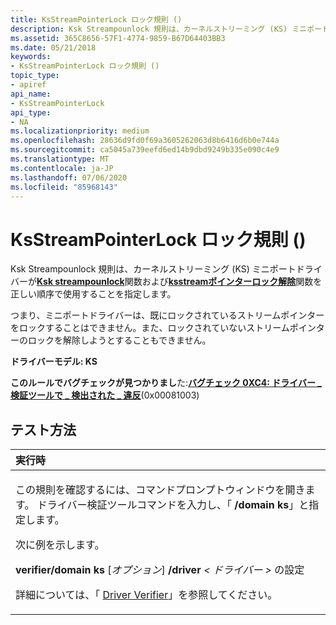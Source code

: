 ```yaml
---
title: KsStreamPointerLock ロック規則 ()
description: Ksk Streampounlock 規則は、カーネルストリーミング (KS) ミニポートドライバーが Ksk Streampounlock 関数および Ksstreamポインターロック解除関数を正しい順序で使用することを指定します。
ms.assetid: 365C8656-57F1-4774-9859-B67D64403BB3
ms.date: 05/21/2018
keywords:
- KsStreamPointerLock ロック規則 ()
topic_type:
- apiref
api_name:
- KsStreamPointerLock
api_type:
- NA
ms.localizationpriority: medium
ms.openlocfilehash: 28636d9fd0f69a3605262063d8b6416d6b0e744a
ms.sourcegitcommit: ca5045a739eefd6ed14b9dbd9249b335e090c4e9
ms.translationtype: MT
ms.contentlocale: ja-JP
ms.lasthandoff: 07/06/2020
ms.locfileid: "85968143"
---
```

# <a name="ksstreampointerlock-rule-"></a>KsStreamPointerLock ロック規則 ()


Ksk Streampounlock 規則は、カーネルストリーミング (KS) ミニポートドライバーが[**Ksk streampounlock**](https://docs.microsoft.com/windows-hardware/drivers/ddi/ks/nf-ks-ksstreampointerlock)関数および[**ksstreamポインターロック解除**](https://docs.microsoft.com/windows-hardware/drivers/ddi/ks/nf-ks-ksstreampointerunlock)関数を正しい順序で使用することを指定します。

つまり、ミニポートドライバーは、既にロックされているストリームポインターをロックすることはできません。また、ロックされていないストリームポインターのロックを解除しようとすることもできません。

**ドライバーモデル: KS**

**このルールでバグチェックが見つかりまし**た:[**バグチェック 0XC4: ドライバー \_ 検証ツールで \_ 検出された \_ 違反**](https://docs.microsoft.com/windows-hardware/drivers/debugger/bug-check-0xc4--driver-verifier-detected-violation)(0x00081003)


<a name="how-to-test"></a>テスト方法
-----------

<table>
<colgroup>
<col width="100%" />
</colgroup>
<thead>
<tr class="header">
<th align="left">実行時</th>
</tr>
</thead>
<tbody>
<tr class="odd">
<td align="left"><p>この規則を確認するには、コマンドプロンプトウィンドウを開きます。 ドライバー検証ツールコマンドを入力し、「 <strong>/domain ks</strong>」と指定します。</p>
<p>次に例を示します。</p>
<p><strong>verifier/domain ks</strong> [<em>オプション</em>] <strong>/driver</strong> <em> &lt; ドライバー &gt; </em>の設定</p>
<p>詳細については、「 <a href="https://docs.microsoft.com/windows-hardware/drivers/devtest/driver-verifier" data-raw-source="[Driver Verifier](https://docs.microsoft.com/windows-hardware/drivers/devtest/driver-verifier)">Driver Verifier</a>」を参照してください。</p></td>
</tr>
</tbody>
</table>

 

 

 





